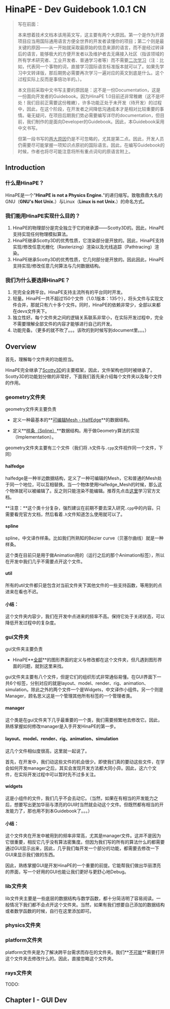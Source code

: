 # HinaPE - Dev Guidebook 1.0.1 CN

> 写在前面：
>
> 本来想着技术文档本该用英文写，这主要有两个大原因。第一个是作为开源项目应当用国际通用语言方便全世界的开发者读懂你的项目；第二个则是最关键的原因——从一开始就采取最原始的信息来源的语言，而不是经过转译后的语言，能够极大的方便开发者以及维护者去无痛接入社区（指该领域的所有学术研究者、工业开发者、普通学习者等）而不需要<u>二次学习</u>（注：比如，代表同一个事物的词，直接学习国际语言标准版本就可以了。如果先学习中文转译版，那后期势必需要再次学习一遍对应的英文到底是什么。这个过程实际上反而是事倍功半的。）。
>
> 本文目前采取中文书写主要的原因是：这不是一份Documentation，这是一份面向开发者的Guidebook。因为HinaPE 1.0目前还非常稚嫩（这不是坏处！我们目前正需要这份稚嫩），许多功能正处于未开发（待开发）的过程中，因此，在这个阶段，在开发者之间降低沟通成本才是相对比较重要的事情。毫无疑问，在项目后期我们势必需要编写详尽的documentation，但目前，我们制作的是面向Developer的Guidebook。因此，本Guidebook采用中文书写。
>
> 但第一段书写的<u>两大原因</u>仍是不可忽略的，尤其是第二点。因此，开发人员仍需要尽可能掌握一项知识点原初的国际语言。因此，在编写Guidebook的时候，作者也将尽可能注意将所有重点词句的原语言附上。

## Introduction

### 什么是HinaPE？

HinaPE是一个"**HinaPE is not a Physics Engine.**"的递归缩写。致敬鼎鼎大名的GNU（**GNU's Not Unix.**）与Linux（**Linux is not Unix.**）的命名方式。

### 我们能用HinaPE实现什么目的？

1. HinaPE的物理部分是完全独立于它的继承源——Scotty3D的。因此，HinaPE支持实现任何物理模拟算法。
2. HinaPE继承Scotty3D的优秀性质，它渲染部分是开放的。因此，HinaPE支持实现/修改任意光栅化（Rasterizing）渲染以及光线追踪（Pathtracing）渲染。
3. HinaPE继承Scotty3D的优秀性质，它几何部分是开放的。因此因此，HinaPE支持实现/修改任意几何算法与几何数据结构。

### 我们为什么要选择HinaPE？

1. 完完全全跨平台。HinaPE支持主流所有的平台同时开发。
2. 轻量。HinaPE一共不超过150个文件（1.0.1版本：135个），将头文件与实现文件合并，那就只有六十多个文件。同时，HinaPE的依赖非常少，全部以来都在devs文件夹下。
3. 独立性好。每个文件夹之间的逻辑关系联系非常小，在实际开发过程中，完全不需要理解全部文件的内容才能够进行自己的开发。
4. 功能完备。（更多的就不吹了。。。该吹的到时候写到document里。。。）

## Overview

首先，理解每个文件夹的功能担当。

HinaPE完全继承了[Scotty3D](https://github.com/CMU-Graphics/Scotty3D)的主要框架，因此，文件架构也同时被继承了。Scotty3D的功能划分做的非常好，下面我们首先来介绍每个文件夹以及每个文件的作用。

### geometry文件夹

geometry文件夹主要负责

- 定义一种最基本的**<u>可编辑Mesh - HalfEdge</u>**的数据结构。

- 定义**<u>样条（Spline）</u>**数据结构。用于做Geometry算法的实现（Implementation）。

geometry文件夹主要有三个文件（我们将`.h`文件与`.cpp`文件视作同一个文件，下同）

#### halfedge

halfedge是一种半边数据结构，定义了一种可编辑的Mesh，它和普通的Mesh处于同一个地位，可以互相替换。当一个物体使用Halfedge_Mesh的时候，那么这个物体就可以被编辑了。反之则只能渲染不能编辑。推荐先点击[这里](https://cmu-graphics.github.io/Scotty3D/meshedit/halfedge)学习官方文档。

**注意：**这个类十分复杂，强烈建议在前期不要去深入研究`.cpp`中的内容。只需要看完官方文档，然后看着`.h`文件知道怎么使用就可以了。

#### spline

spline，中文译作样条。比如我们所熟知的Bézier curve（贝塞尔曲线）就是一种样条。

这个类在目前只是用于做Animation用的（运行之后的那个Animation标签），所以在开发中我们几乎不需要点开这个文件。

#### util

所有的util文件都只是包含对当前文件夹下其他文件的一些支持函数，等用到的点进来在看也不迟。

#### 小结：

这个文件夹内容少，我们在开发中点进来的频率不高。保持它处于关闭状态，可以降低开发过程中的复杂度。

### gui文件夹

gui文件夹主要负责

- HinaPE**<u>全部</u>**的图形界面的定义与修改都在这个文件夹，但凡遇到图形界面的问题，就到这里来找。

gui文件夹主要有八个文件，但是它们的组织形式非常通俗易懂。在GUI界面下一共6个标签，分别对应的就是layout、model、render、rig、animation、simulation。除此之外的两个文件一个是Widgets，中文译作小组件</u>。另一个则是Manager，顾名思义这是一个管理其他所有标签的一个管理者类。

#### manager

这个类是在gui文件夹下几乎最重要的一个类，我们需要频繁地去修改它。因此，熟练掌握如何修改manager是入手开发HinaPE的第一步。

#### layout、model、render、rig、animation、simulation

这几个文件相似度很高，这里就一起说了。

首先，在开发中，我们动这些文件的机会很少。即使我们真的要动这些文件，在学会如何开发manager之后，其实会发现开发方法都大同小异。因此，这六个文件，在实际开发过程中可以暂时先不过多关注。

#### widgets

这是小组件的文件，我们几乎不会去动它。（当然，如果在有相当的开发能力之后，想要写出更加华丽与漂亮的GUI时当然就会动这个文件。但既然都有相当的开发能力了，那也用不到本Guidebook了。。。）

#### 小结：

这个文件夹在开发中被用到的频率非常高，尤其是manager文件。这并不是因为它很重要，相反它几乎没有算法密集度。但因为我们写的所有的算法什么的都需要通过GUI显示出来，因此，几乎我们每开发一个部分的功能，都需要去修改一下GUI来显示我们做的东西。

因此，熟练掌握GUI是开发HinaPE的一个重要的前提。它能帮我们做出华丽漂亮的界面，写一个好用的GUI也能让我们更好与更舒心地Debug。

### lib文件夹

lib文件夹主要是一些底层的数据结构与数学函数，都十分简洁明了容易阅读。一般情况下我们都不会点开这个文件夹。当然，如果有我们想要自己添加的数据结构或者数学函数的时候，自行在这里添加即可。

### physics文件夹

### platform文件夹

platform文件夹是为了解决跨平台需求而存在的文件夹。我们**<u>不可能</u>**需要打开这个文件夹去修改什么的。因此，直接忽略这个文件夹。

### rays文件夹

TODO: 

## Chapter I - GUI Dev

